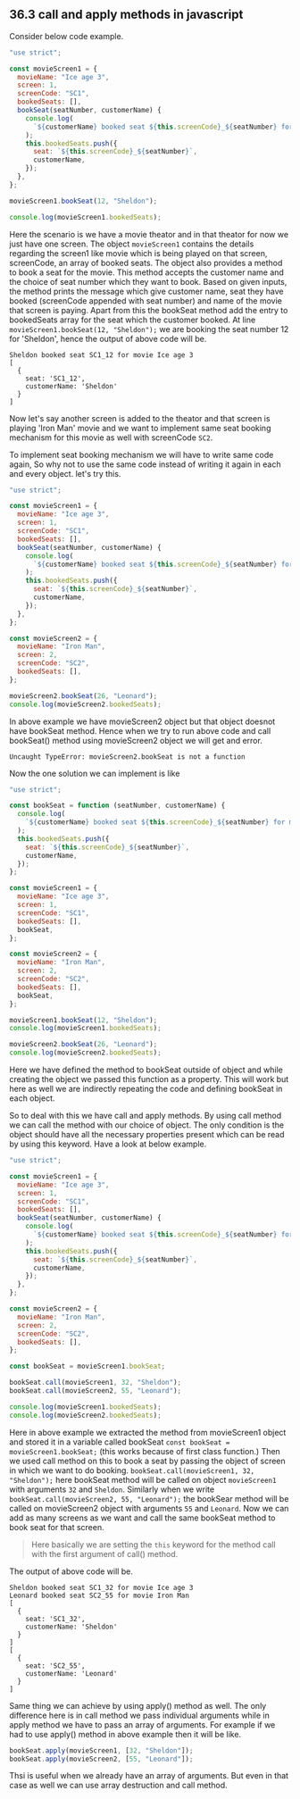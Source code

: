 ## 36.3 call and apply methods in javascript

Consider below code example.

```javascript
"use strict";

const movieScreen1 = {
  movieName: "Ice age 3",
  screen: 1,
  screenCode: "SC1",
  bookedSeats: [],
  bookSeat(seatNumber, customerName) {
    console.log(
      `${customerName} booked seat ${this.screenCode}_${seatNumber} for movie ${this.movieName}`
    );
    this.bookedSeats.push({
      seat: `${this.screenCode}_${seatNumber}`,
      customerName,
    });
  },
};

movieScreen1.bookSeat(12, "Sheldon");

console.log(movieScreen1.bookedSeats);
```

Here the scenario is we have a movie theator and in that theator for now we just have one screen. The object `movieScreen1` contains the details regarding the screen1 like movie which is being played on that screen, screenCode, an array of booked seats. The object also provides a method to book a seat for the movie. This method accepts the customer name and the choice of seat number which they want to book. Based on given inputs, the method prints the message which give customer name, seat they have booked (screenCode appended with seat number) and name of the movie that screen is paying. Apart from this the bookSeat method add the entry to bookedSeats array for the seat which the customer booked. At line `movieScreen1.bookSeat(12, "Sheldon");` we are booking the seat number 12 for 'Sheldon', hence the output of above code will be.

```
Sheldon booked seat SC1_12 for movie Ice age 3
[
  {
    seat: 'SC1_12',
    customerName: 'Sheldon'
  }
]
```

Now let's say another screen is added to the theator and that screen is playing 'Iron Man' movie and we want to implement same seat booking mechanism for this movie as well with screenCode `SC2`.

To implement seat booking mechanism we will have to write same code again, So why not to use the same code instead of writing it again in each and every object. let's try this.

```javascript
"use strict";

const movieScreen1 = {
  movieName: "Ice age 3",
  screen: 1,
  screenCode: "SC1",
  bookedSeats: [],
  bookSeat(seatNumber, customerName) {
    console.log(
      `${customerName} booked seat ${this.screenCode}_${seatNumber} for movie ${this.movieName}`
    );
    this.bookedSeats.push({
      seat: `${this.screenCode}_${seatNumber}`,
      customerName,
    });
  },
};

const movieScreen2 = {
  movieName: "Iron Man",
  screen: 2,
  screenCode: "SC2",
  bookedSeats: [],
};

movieScreen2.bookSeat(26, "Leonard");
console.log(movieScreen2.bookedSeats);
```

In above example we have movieScreen2 object but that object doesnot have bookSeat method. Hence when we try to run above code and call bookSeat() method using movieScreen2 object we will get and error.

```
Uncaught TypeError: movieScreen2.bookSeat is not a function
```

Now the one solution we can implement is like

```javascript
"use strict";

const bookSeat = function (seatNumber, customerName) {
  console.log(
    `${customerName} booked seat ${this.screenCode}_${seatNumber} for movie ${this.movieName}`
  );
  this.bookedSeats.push({
    seat: `${this.screenCode}_${seatNumber}`,
    customerName,
  });
};

const movieScreen1 = {
  movieName: "Ice age 3",
  screen: 1,
  screenCode: "SC1",
  bookedSeats: [],
  bookSeat,
};

const movieScreen2 = {
  movieName: "Iron Man",
  screen: 2,
  screenCode: "SC2",
  bookedSeats: [],
  bookSeat,
};

movieScreen1.bookSeat(12, "Sheldon");
console.log(movieScreen1.bookedSeats);

movieScreen2.bookSeat(26, "Leonard");
console.log(movieScreen2.bookedSeats);
```

Here we have defined the method to bookSeat outside of object and while creating the object we passed this function as a property. This will work but here as well we are indirectly repeating the code and defining bookSeat in each object.

So to deal with this we have call and apply methods. By using call method we can call the method with our choice of object. The only condition is the object should have all the necessary properties present which can be read by using this keyword. Have a look at below example.

```javascript
"use strict";

const movieScreen1 = {
  movieName: "Ice age 3",
  screen: 1,
  screenCode: "SC1",
  bookedSeats: [],
  bookSeat(seatNumber, customerName) {
    console.log(
      `${customerName} booked seat ${this.screenCode}_${seatNumber} for movie ${this.movieName}`
    );
    this.bookedSeats.push({
      seat: `${this.screenCode}_${seatNumber}`,
      customerName,
    });
  },
};

const movieScreen2 = {
  movieName: "Iron Man",
  screen: 2,
  screenCode: "SC2",
  bookedSeats: [],
};

const bookSeat = movieScreen1.bookSeat;

bookSeat.call(movieScreen1, 32, "Sheldon");
bookSeat.call(movieScreen2, 55, "Leonard");

console.log(movieScreen1.bookedSeats);
console.log(movieScreen2.bookedSeats);
```

Here in above example we extracted the method from movieScreen1 object and stored it in a variable called bookSeat `const bookSeat = movieScreen1.bookSeat;` (this works because of first class function.) Then we used call method on this to book a seat by passing the object of screen in which we want to do booking. `bookSeat.call(movieScreen1, 32, "Sheldon");` here bookSeat method will be called on object `movieScreen1` with arguments `32` and `Sheldon`. Similarly when we write `bookSeat.call(movieScreen2, 55, "Leonard");` the bookSear method will be called on movieScreen2 object with arguments `55` and `Leonard`. Now we can add as many screens as we want and call the same bookSeat method to book seat for that screen.

> Here basically we are setting the `this` keyword for the method call with the first argument of call() method.

The output of above code will be.

```
Sheldon booked seat SC1_32 for movie Ice age 3
Leonard booked seat SC2_55 for movie Iron Man
[
  {
    seat: 'SC1_32',
    customerName: 'Sheldon'
  }
]
[
  {
    seat: 'SC2_55',
    customerName: 'Leonard'
  }
]
```

Same thing we can achieve by using apply() method as well. The only difference here is in call method we pass individual arguments while in apply method we have to pass an array of arguments. For example if we had to use apply() method in above example then it will be like.

```javascript
bookSeat.apply(movieScreen1, [32, "Sheldon"]);
bookSeat.apply(movieScreen2, [55, "Leonard"]);
```

Thsi is useful when we already have an array of arguments. But even in that case as well we can use array destruction and call method.
